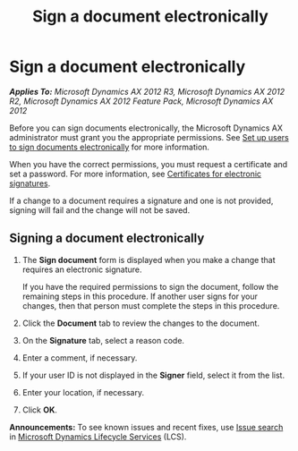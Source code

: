 ﻿---
title: Sign a document electronically
TOCTitle: Sign a document electronically
ms:assetid: c8a0fd22-2ae4-4aa9-aa72-b575f2a1d0f6
ms:mtpsurl: https://technet.microsoft.com/en-us/library/Dd362075(v=AX.60)
ms:contentKeyID: 36059320
ms.date: 04/18/2014
mtps_version: v=AX.60
f1_keywords:
- compliance, e-signature
---

# Sign a document electronically 


_**Applies To:** Microsoft Dynamics AX 2012 R3, Microsoft Dynamics AX 2012 R2, Microsoft Dynamics AX 2012 Feature Pack, Microsoft Dynamics AX 2012_

Before you can sign documents electronically, the Microsoft Dynamics AX administrator must grant you the appropriate permissions. See [Set up users to sign documents electronically](set-up-users-to-sign-documents-electronically.md) for more information.

When you have the correct permissions, you must request a certificate and set a password. For more information, see [Certificates for electronic signatures](certificates-for-electronic-signatures.md).

If a change to a document requires a signature and one is not provided, signing will fail and the change will not be saved.

## Signing a document electronically

1.  The **Sign document** form is displayed when you make a change that requires an electronic signature.
    
    If you have the required permissions to sign the document, follow the remaining steps in this procedure. If another user signs for your changes, then that person must complete the steps in this procedure.

2.  Click the **Document** tab to review the changes to the document.

3.  On the **Signature** tab, select a reason code.

4.  Enter a comment, if necessary.

5.  If your user ID is not displayed in the **Signer** field, select it from the list.

6.  Enter your location, if necessary.

7.  Click **OK**.

  
**Announcements:** To see known issues and recent fixes, use [Issue search](http://go.microsoft.com/fwlink/?linkid=389258) in [Microsoft Dynamics Lifecycle Services](http://go.microsoft.com/fwlink/?linkid=306505) (LCS).

